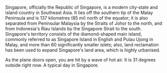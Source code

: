 Singapore, officially the Republic of Singapore, is a modern 
city-state and island country in Southeast Asia. It lies 
off the southern tip of the Malay Peninsula and is 137 
kilometres (85 mi) north of the equator; it is also separated 
from Peninsular Malaysia by the Straits of Johor to the north, 
and from Indonesia's Riau Islands by the Singapore Strait 
to the south. Singapore's territory consists of the 
diamond-shaped main island, commonly referred to as Singapore Island 
in English and Pulau Ujong in Malay, and more than 60 
significantly smaller islets; also, land reclamation has been used 
to expand Singapore's land area, which is highly urbanised.

As the plane doors open, you are hit by a wave of hot air.
It is 31 degrees outside right now. A typical day in Singapore.